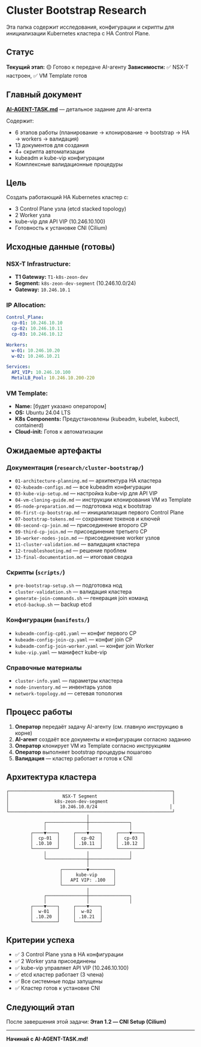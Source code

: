 # Cluster Bootstrap Research

Эта папка содержит исследования, конфигурации и скрипты для инициализации Kubernetes кластера с HA Control Plane.

## Статус

**Текущий этап:** 🟡 Готово к передаче AI-агенту
**Зависимости:** ✅ NSX-T настроен, ✅ VM Template готов

## Главный документ

**[AI-AGENT-TASK.md](./AI-AGENT-TASK.md)** — детальное задание для AI-агента

Содержит:
- 6 этапов работы (планирование → клонирование → bootstrap → HA → workers → валидация)
- 13 документов для создания
- 4+ скрипта автоматизации
- kubeadm и kube-vip конфигурации
- Комплексные валидационные процедуры

## Цель

Создать работающий HA Kubernetes кластер с:
- 3 Control Plane узла (etcd stacked topology)
- 2 Worker узла
- kube-vip для API VIP (10.246.10.100)
- Готовность к установке CNI (Cilium)

## Исходные данные (готовы)

### NSX-T Infrastructure:
- **T1 Gateway:** `T1-k8s-zeon-dev`
- **Segment:** `k8s-zeon-dev-segment` (10.246.10.0/24)
- **Gateway:** `10.246.10.1`

### IP Allocation:
```yaml
Control_Plane:
  cp-01: 10.246.10.10
  cp-02: 10.246.10.11
  cp-03: 10.246.10.12

Workers:
  w-01: 10.246.10.20
  w-02: 10.246.10.21

Services:
  API_VIP: 10.246.10.100
  MetalLB_Pool: 10.246.10.200-220
```

### VM Template:
- **Name:** [будет указано оператором]
- **OS:** Ubuntu 24.04 LTS
- **K8s Components:** Предустановлены (kubeadm, kubelet, kubectl, containerd)
- **Cloud-init:** Готов к автоматизации

## Ожидаемые артефакты

### Документация (`research/cluster-bootstrap/`)
- `01-architecture-planning.md` — архитектура HA кластера
- `02-kubeadm-configs.md` — все kubeadm конфигурации
- `03-kube-vip-setup.md` — настройка kube-vip для API VIP
- `04-vm-cloning-guide.md` — инструкции клонирования VM из Template
- `05-node-preparation.md` — подготовка нод к bootstrap
- `06-first-cp-bootstrap.md` — инициализация первого Control Plane
- `07-bootstrap-tokens.md` — сохранение токенов и ключей
- `08-second-cp-join.md` — присоединение второго CP
- `09-third-cp-join.md` — присоединение третьего CP
- `10-worker-nodes-join.md` — присоединение worker узлов
- `11-cluster-validation.md` — валидация кластера
- `12-troubleshooting.md` — решение проблем
- `13-final-documentation.md` — итоговая сводка

### Скрипты (`scripts/`)
- `pre-bootstrap-setup.sh` — подготовка нод
- `cluster-validation.sh` — валидация кластера
- `generate-join-commands.sh` — генерация join команд
- `etcd-backup.sh` — backup etcd

### Конфигурации (`manifests/`)
- `kubeadm-config-cp01.yaml` — конфиг первого CP
- `kubeadm-config-join-cp.yaml` — конфиг join CP
- `kubeadm-config-join-worker.yaml` — конфиг join Worker
- `kube-vip.yaml` — манифест kube-vip

### Справочные материалы
- `cluster-info.yaml` — параметры кластера
- `node-inventory.md` — инвентарь узлов
- `network-topology.md` — сетевая топология

## Процесс работы

1. **Оператор** передаёт задачу AI-агенту (см. главную инструкцию в корне)
2. **AI-агент** создаёт все документы и конфигурации согласно заданию
3. **Оператор** клонирует VM из Template согласно инструкциям
4. **Оператор** выполняет bootstrap процедуры пошагово
5. **Валидация** — кластер работает и готов к CNI

## Архитектура кластера

```
┌─────────────────────────────────────────────────────────────┐
│                    NSX-T Segment                            │
│                 k8s-zeon-dev-segment                        │
│                   10.246.10.0/24                           │
└─────────────────────────────────────────────────────────────┘
                              │
              ┌───────────────┼───────────────┐
              │               │               │
         ┌────▼────┐     ┌────▼────┐     ┌────▼────┐
         │  cp-01  │     │  cp-02  │     │  cp-03  │
         │ .10.10  │     │ .10.11  │     │ .10.12  │
         └─────────┘     └─────────┘     └─────────┘
              │               │               │
              └───────────────┼───────────────┘
                              │
                    ┌─────────▼─────────┐
                    │     kube-vip      │
                    │   API VIP: .100   │
                    └───────────────────┘
                              │
              ┌───────────────┼───────────────┐
              │               │               │
         ┌────▼────┐     ┌────▼────┐
         │  w-01   │     │  w-02   │
         │ .10.20  │     │ .10.21  │
         └─────────┘     └─────────┘
```

## Критерии успеха

- ✅ 3 Control Plane узла в HA конфигурации
- ✅ 2 Worker узла присоединены
- ✅ kube-vip управляет API VIP (10.246.10.100)
- ✅ etcd кластер работает (3 члена)
- ✅ Все системные поды запущены
- ✅ Кластер готов к установке CNI

## Следующий этап

После завершения этой задачи: **Этап 1.2 — CNI Setup (Cilium)**

---

**Начинай с AI-AGENT-TASK.md!**
